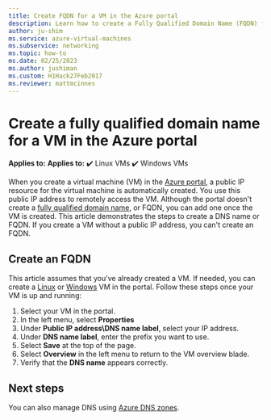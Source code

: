 ```yaml
---
title: Create FQDN for a VM in the Azure portal
description: Learn how to create a Fully Qualified Domain Name (FQDN) for a virtual machine in the Azure portal.
author: ju-shim
ms.service: azure-virtual-machines
ms.subservice: networking
ms.topic: how-to
ms.date: 02/25/2023
ms.author: jushiman
ms.custom: H1Hack27Feb2017
ms.reviewer: mattmcinnes
---
```

# Create a fully qualified domain name for a VM in the Azure portal

**Applies to:** **Applies to:** :heavy_check_mark: Linux VMs :heavy_check_mark: Windows VMs

When you create a virtual machine (VM) in the [Azure portal](https://portal.azure.com), a public IP resource for the virtual machine is automatically created. You use this public IP address to remotely access the VM. Although the portal doesn't create a [fully qualified domain name](https://en.wikipedia.org/wiki/Fully_qualified_domain_name), or FQDN, you can add one once the VM is created. This article demonstrates the steps to create a DNS name or FQDN. If you create a VM without a public IP address, you can't create an FQDN.

## Create an FQDN
This article assumes that you've already created a VM. If needed, you can create a [Linux](./linux/quick-create-portal.md) or [Windows](./windows/quick-create-portal.md) VM in the portal. Follow these steps once your VM is up and running:


1. Select your VM in the portal. 
1. In the left menu, select **Properties**
1. Under **Public IP address\DNS name label**, select your IP address.
2. Under **DNS name label**, enter the prefix you want to use.
3. Select **Save** at the top of the page.
4. Select **Overview** in the left menu to return to the VM overview blade.
5. Verify that the **DNS name** appears correctly. 

## Next steps

You can also manage DNS using [Azure DNS zones](/azure/dns/dns-getstarted-portal).
